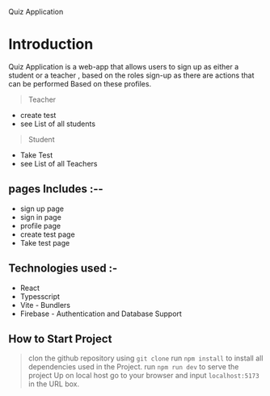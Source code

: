 Quiz Application

# Introduction

Quiz Application is a web-app that allows users to sign up as either a student or a teacher , based on the roles sign-up as there are actions that can be performed Based on these profiles.

> Teacher

- create test
- see List of all students

> Student

- Take Test
- see List of all Teachers

## pages Includes :--

- sign up page
- sign in page
- profile page
- create test page
- Take test page

## Technologies used :-

- React
- Typesscript
- Vite - Bundlers
- Firebase - Authentication and Database Support



## How to Start Project 

> clon the github repository using `git clone`
> run `npm install` to install all dependencies used in the Project.
> run `npm run dev` to serve the project Up on local host
> go to your browser and input `localhost:5173` in the URL box.